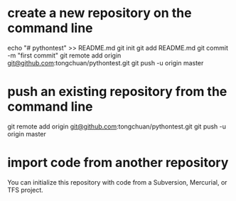 
# create a new repository on the command line


echo "# pythontest" >> README.md
git init
git add README.md
git commit -m "first commit"
git remote add origin git@github.com:tongchuan/pythontest.git
git push -u origin master

# push an existing repository from the command line
git remote add origin git@github.com:tongchuan/pythontest.git
git push -u origin master


# import code from another repository
You can initialize this repository with code from a Subversion, Mercurial, or TFS project.



